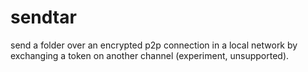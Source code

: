 # sendtar

send a folder over an encrypted p2p connection in a local network by exchanging a token on another channel (experiment, unsupported).
